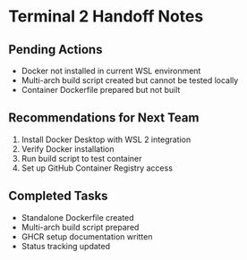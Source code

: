 # Terminal 2 Handoff Notes

## Pending Actions
- Docker not installed in current WSL environment
- Multi-arch build script created but cannot be tested locally
- Container Dockerfile prepared but not built

## Recommendations for Next Team
1. Install Docker Desktop with WSL 2 integration
2. Verify Docker installation
3. Run build script to test container
4. Set up GitHub Container Registry access

## Completed Tasks
- Standalone Dockerfile created
- Multi-arch build script prepared
- GHCR setup documentation written
- Status tracking updated